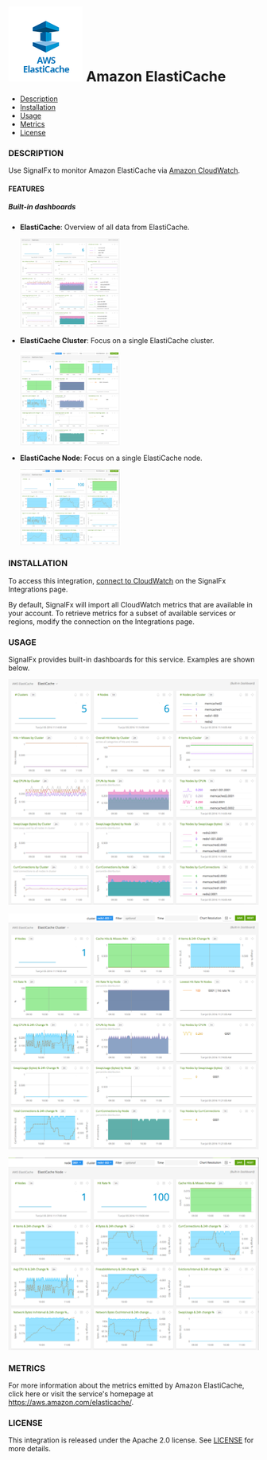 # ![](./img/integration_awselasticache.png) Amazon ElastiCache

- [Description](#description)
- [Installation](#installation)
- [Usage](#usage)
- [Metrics](#metrics)
- [License](#license)

### DESCRIPTION

Use SignalFx to monitor Amazon ElastiCache via [Amazon CloudWatch](../aws)<!-- sfx_link:aws -->. 

#### FEATURES

##### Built-in dashboards

- **ElastiCache**: Overview of all data from ElastiCache.
  
  [<img src='./img/dashboard_elasticache_overview.png' width=200px>](./img/dashboard_elasticache_overview.png)

- **ElastiCache Cluster**: Focus on a single ElastiCache cluster.
  
  [<img src='./img/dashboard_elasticache_cluster.png' width=200px>](./img/dashboard_elasticache_cluster.png)
  
- **ElastiCache Node**: Focus on a single ElastiCache node.
  
  [<img src='./img/dashboard_elasticache_node.png' width=200px>](./img/dashboard_elasticache_node.png)

### INSTALLATION

To access this integration, [connect to CloudWatch](../aws)<!-- sfx_link:aws --> on the SignalFx Integrations page. 

By default, SignalFx will import all CloudWatch metrics that are available in your account. To retrieve metrics for a subset of available services or regions, modify the connection on the Integrations page. 

### USAGE

SignalFx provides built-in dashboards for this service. Examples are shown below. 

![](./img/dashboard_elasticache_overview.png)

![](./img/dashboard_elasticache_cluster.png)

![](./img/dashboard_elasticache_node.png)

### METRICS

For more information about the metrics emitted by Amazon ElastiCache, click here or visit the service's homepage at https://aws.amazon.com/elasticache/.

### LICENSE

This integration is released under the Apache 2.0 license. See [LICENSE](./LICENSE) for more details.
